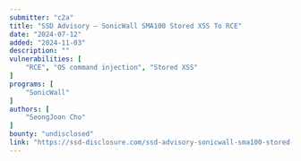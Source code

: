 ```yaml
---
submitter: "c2a"
title: "SSD Advisory – SonicWall SMA100 Stored XSS To RCE"
date: "2024-07-12"
added: "2024-11-03"
description: ""
vulnerabilities: [
    "RCE", "OS command injection", "Stored XSS"
]
programs: [
    "SonicWall"
]
authors: [
    "SeongJoon Cho"
]
bounty: "undisclosed"
link: "https://ssd-disclosure.com/ssd-advisory-sonicwall-sma100-stored-xss-to-rce/"
---
```





